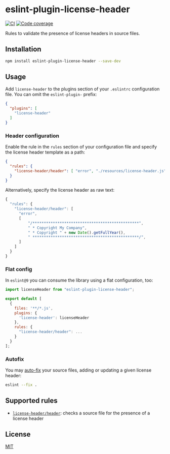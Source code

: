 # eslint-plugin-license-header

[![CI](https://github.com/nikku/eslint-plugin-license-header/actions/workflows/CI.yml/badge.svg)](https://github.com/nikku/eslint-plugin-license-header/actions/workflows/CI.yml)
[![Code coverage](https://img.shields.io/codecov/c/github/nikku/eslint-plugin-license-header.svg)](https://codecov.io/gh/nikku/eslint-plugin-license-header)

Rules to validate the presence of license headers in source files.

## Installation

```sh
npm install eslint-plugin-license-header --save-dev
```

## Usage

Add `license-header` to the plugins section of your `.eslintrc` configuration file. You can omit the `eslint-plugin-` prefix:

```json
{
  "plugins": [
    "license-header"
  ]
}
```

### Header configuration

Enable the rule in the `rules` section of your configuration file and specify the license header template as a path:

```json
{
  "rules": {
    "license-header/header": [ "error", "./resources/license-header.js" ]
  }
}
```

Alternatively, specify the license header as raw text:

```js
{
  "rules": {
    "license-header/header": [
      "error",
      [
          "/***********************************************",
          " * Copyright My Company",
          " * Copyright " + new Date().getFullYear(),
          " ***********************************************/",
      ]
    ]
  }
}
```

### Flat config

In `eslint@9` you can consume the library using a flat configuration, too:

```js
import licenseHeader from "eslint-plugin-license-header";

export default [
  {
    files: '**/*.js',
    plugins: {
      'license-header': licenseHeader
    },
    rules: {
      "license-header/header": ...
    }
  }
];
```

### Autofix

You may [auto-fix](https://eslint.org/docs/user-guide/command-line-interface#fixing-problems) your source files, adding or updating a given license header:

```sh
eslint --fix .
```

## Supported rules

* [`license-header/header`](./docs/rules/header.md): checks a source file for the presence of a license header

## License

[MIT](./LICENSE)





